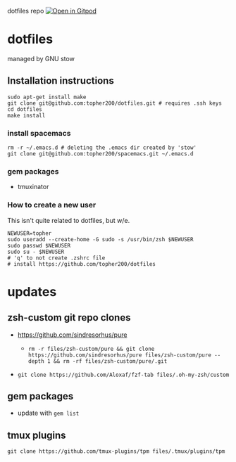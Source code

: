 dotfiles repo
[![Open in Gitpod](https://gitpod.io/button/open-in-gitpod.svg)](https://gitpod.io/#https://github.com/topher200/dotfiles)

# dotfiles
managed by GNU stow

## Installation instructions
```
sudo apt-get install make
git clone git@github.com:topher200/dotfiles.git # requires .ssh keys
cd dotfiles
make install
```

### install spacemacs
```
rm -r ~/.emacs.d # deleting the .emacs dir created by 'stow'
git clone git@github.com:topher200/spacemacs.git ~/.emacs.d
```

### gem packages
- tmuxinator

### How to create a new user
This isn't quite related to dotfiles, but w/e.
```
NEWUSER=topher
sudo useradd --create-home -G sudo -s /usr/bin/zsh $NEWUSER
sudo passwd $NEWUSER
sudo su - $NEWUSER
# 'q' to not create .zshrc file
# install https://github.com/topher200/dotfiles
```

# updates
## zsh-custom git repo clones
- https://github.com/sindresorhus/pure
  - `rm -r files/zsh-custom/pure && git clone https://github.com/sindresorhus/pure files/zsh-custom/pure --depth 1 && rm -rf files/zsh-custom/pure/.git`

- `git clone https://github.com/Aloxaf/fzf-tab files/.oh-my-zsh/custom`

## gem packages
- update with `gem list`

## tmux plugins
```
git clone https://github.com/tmux-plugins/tpm files/.tmux/plugins/tpm
```
